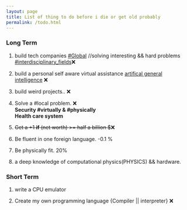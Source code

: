 ```yaml
---
layout: page
title: List of thing to do before i die or get old probably
permalink: /todo.html
---
```


### Long Term 

1. build tech companies [#Global]() //solving interesting && hard problems [#interdisciplinary_fields]()❌️

2. build a personal self aware virtual assistance [artifical general intelligence](https://en.wikipedia.org/wiki/Artificial_general_intelligence)   ❌️

3. build weird projects.. ❌️

4. Solve a #local problem. ❌️<br>
	**Security #virtually & #physically**<br>
	**Health care system** 
 
5. <del>Get a +1 **if** (net worth) >= half a billion $</del>❌️

6. Be fluent in one foreign language. -0.1 %

7. Be physically fit. 20%

8. a deep knowledge of computational physics(PHYSICS) && hardware.


### Short Term

1. write a CPU emulator

2. Create my own programming language  {Compiler || interpreter} ❌️ 
